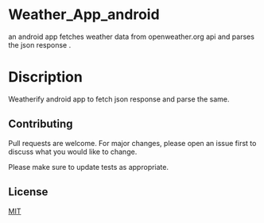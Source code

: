 # Weather_App_android
an android app fetches weather data from openweather.org api and parses the json response .

# Discription
Weatherify android app to fetch json response and parse the same.

## Contributing
Pull requests are welcome. For major changes, please open an issue first to discuss what you would like to change.

Please make sure to update tests as appropriate.

## License
[MIT](https://choosealicense.com/licenses/mit/)
